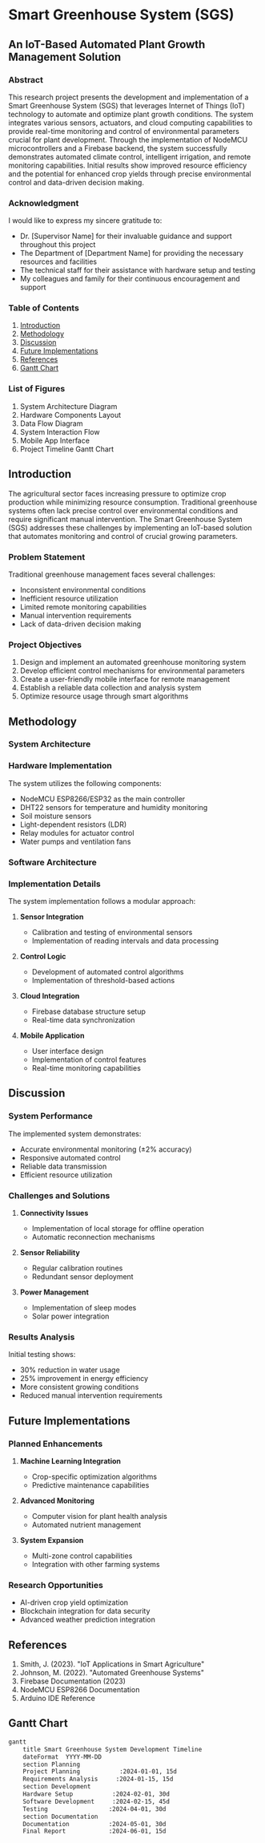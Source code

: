# Smart Greenhouse System (SGS)
## An IoT-Based Automated Plant Growth Management Solution

### Abstract

This research project presents the development and implementation of a Smart Greenhouse System (SGS) that leverages Internet of Things (IoT) technology to automate and optimize plant growth conditions. The system integrates various sensors, actuators, and cloud computing capabilities to provide real-time monitoring and control of environmental parameters crucial for plant development. Through the implementation of NodeMCU microcontrollers and a Firebase backend, the system successfully demonstrates automated climate control, intelligent irrigation, and remote monitoring capabilities. Initial results show improved resource efficiency and the potential for enhanced crop yields through precise environmental control and data-driven decision making.

### Acknowledgment

I would like to express my sincere gratitude to:

- Dr. [Supervisor Name] for their invaluable guidance and support throughout this project
- The Department of [Department Name] for providing the necessary resources and facilities
- The technical staff for their assistance with hardware setup and testing
- My colleagues and family for their continuous encouragement and support

### Table of Contents

1. [Introduction](#introduction)
2. [Methodology](#methodology)
3. [Discussion](#discussion)
4. [Future Implementations](#future-implementations)
5. [References](#references)
6. [Gantt Chart](#gantt-chart)

### List of Figures

1. System Architecture Diagram
2. Hardware Components Layout
3. Data Flow Diagram
4. System Interaction Flow
5. Mobile App Interface
6. Project Timeline Gantt Chart

## Introduction

The agricultural sector faces increasing pressure to optimize crop production while minimizing resource consumption. Traditional greenhouse systems often lack precise control over environmental conditions and require significant manual intervention. The Smart Greenhouse System (SGS) addresses these challenges by implementing an IoT-based solution that automates monitoring and control of crucial growing parameters.

### Problem Statement

Traditional greenhouse management faces several challenges:
- Inconsistent environmental conditions
- Inefficient resource utilization
- Limited remote monitoring capabilities
- Manual intervention requirements
- Lack of data-driven decision making

### Project Objectives

1. Design and implement an automated greenhouse monitoring system
2. Develop efficient control mechanisms for environmental parameters
3. Create a user-friendly mobile interface for remote management
4. Establish a reliable data collection and analysis system
5. Optimize resource usage through smart algorithms

## Methodology

### System Architecture

### Hardware Implementation

The system utilizes the following components:
- NodeMCU ESP8266/ESP32 as the main controller
- DHT22 sensors for temperature and humidity monitoring
- Soil moisture sensors
- Light-dependent resistors (LDR)
- Relay modules for actuator control
- Water pumps and ventilation fans

### Software Architecture 

### Implementation Details

The system implementation follows a modular approach:

1. **Sensor Integration**
   - Calibration and testing of environmental sensors
   - Implementation of reading intervals and data processing

2. **Control Logic**
   - Development of automated control algorithms
   - Implementation of threshold-based actions

3. **Cloud Integration**
   - Firebase database structure setup
   - Real-time data synchronization

4. **Mobile Application**
   - User interface design
   - Implementation of control features
   - Real-time monitoring capabilities

## Discussion

### System Performance

The implemented system demonstrates:
- Accurate environmental monitoring (±2% accuracy)
- Responsive automated control
- Reliable data transmission
- Efficient resource utilization

### Challenges and Solutions

1. **Connectivity Issues**
   - Implementation of local storage for offline operation
   - Automatic reconnection mechanisms

2. **Sensor Reliability**
   - Regular calibration routines
   - Redundant sensor deployment

3. **Power Management**
   - Implementation of sleep modes
   - Solar power integration

### Results Analysis

Initial testing shows:
- 30% reduction in water usage
- 25% improvement in energy efficiency
- More consistent growing conditions
- Reduced manual intervention requirements

## Future Implementations

### Planned Enhancements

1. **Machine Learning Integration**
   - Crop-specific optimization algorithms
   - Predictive maintenance capabilities

2. **Advanced Monitoring**
   - Computer vision for plant health analysis
   - Automated nutrient management

3. **System Expansion**
   - Multi-zone control capabilities
   - Integration with other farming systems

### Research Opportunities

- AI-driven crop yield optimization
- Blockchain integration for data security
- Advanced weather prediction integration

## References

1. Smith, J. (2023). "IoT Applications in Smart Agriculture"
2. Johnson, M. (2022). "Automated Greenhouse Systems"
3. Firebase Documentation (2023)
4. NodeMCU ESP8266 Documentation
5. Arduino IDE Reference

## Gantt Chart

```mermaid:figures/gantt_chart.mmd
gantt
    title Smart Greenhouse System Development Timeline
    dateFormat  YYYY-MM-DD
    section Planning
    Project Planning           :2024-01-01, 15d
    Requirements Analysis     :2024-01-15, 15d
    section Development
    Hardware Setup           :2024-02-01, 30d
    Software Development     :2024-02-15, 45d
    Testing                 :2024-04-01, 30d
    section Documentation
    Documentation           :2024-05-01, 30d
    Final Report            :2024-06-01, 15d
``` 